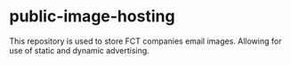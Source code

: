 # public-image-hosting
This repository is used to store FCT companies email images. Allowing for use of static and dynamic advertising.
